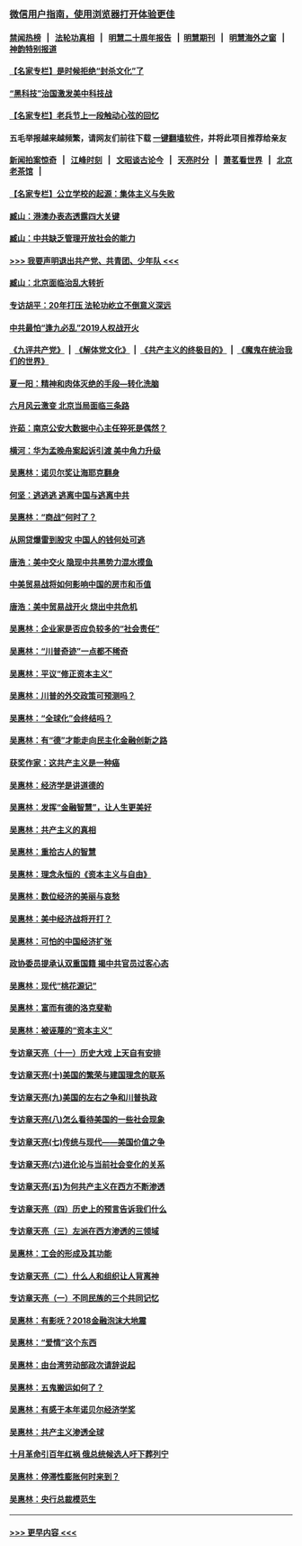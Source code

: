 ### [微信用户指南，使用浏览器打开体验更佳](https://github.com/gfw-breaker/banned-news1/blob/master/indexes/wechat-guide.md?t=0)
#### [禁闻热榜](热点新闻.md?t=0)  &nbsp;&nbsp;|&nbsp;&nbsp; [法轮功真相](https://github.com/gfw-breaker/truth/blob/master/README.md?t=0) &nbsp;&nbsp;|&nbsp;&nbsp; [明慧二十周年报告](https://github.com/gfw-breaker/mh-reports/blob/master/README.md?t=0) &nbsp;&nbsp;|&nbsp;&nbsp;[明慧期刊](https://github.com/gfw-breaker/mh-qikan) &nbsp;&nbsp;|&nbsp;&nbsp; [明慧海外之窗](https://github.com/gfw-breaker/mh-news/blob/master/README.md?t=0) &nbsp;&nbsp;|&nbsp;&nbsp; [神韵特别报道](https://github.com/gfw-breaker/mh-news/blob/master/shenyun.md?t=0)
#### [【名家专栏】是时候拒绝“封杀文化”了](../pages/nsc423/n11814093.md?t=02161602) 
#### [“黑科技”治国激发美中科技战](../pages/nsc423/n11638056.md?t=02161602) 
#### [【名家专栏】老兵节上一段触动心弦的回忆](../pages/nsc423/n11646016.md?t=02161602) 
#### 五毛举报越来越频繁，请网友们前往下载 [一键翻墙软件](https://github.com/gfw-breaker/ssr-accounts)，并将此项目推荐给亲友
#### [新闻拍案惊奇](https://github.com/gfw-breaker/banned-news1/blob/master/pages/link4.md) &nbsp;&nbsp;|&nbsp;&nbsp; [江峰时刻](https://github.com/gfw-breaker/banned-news1/blob/master/pages/link4.md) &nbsp;&nbsp;|&nbsp;&nbsp; [文昭谈古论今](https://github.com/gfw-breaker/banned-news1/blob/master/pages/link4.md) &nbsp;&nbsp;|&nbsp;&nbsp; [天亮时分](https://github.com/gfw-breaker/banned-news1/blob/master/pages/link4.md) &nbsp;&nbsp;|&nbsp;&nbsp; [萧茗看世界](https://github.com/gfw-breaker/banned-news1/blob/master/pages/link4.md) &nbsp;&nbsp;|&nbsp;&nbsp; [北京老茶馆](https://github.com/gfw-breaker/banned-news1/blob/master/pages/link4.md) &nbsp;&nbsp;|&nbsp;&nbsp; 
#### [【名家专栏】公立学校的起源：集体主义与失败](../pages/nsc423/n11601833.md?t=02161602) 
#### [臧山：港澳办表态透露四大关键](../pages/nsc423/n11421628.md?t=02161602) 
#### [臧山：中共缺乏管理开放社会的能力](../pages/nsc423/n11407457.md?t=02161602) 
#### [>>> 我要声明退出共产党、共青团、少年队 <<<](https://github.com/begood0513/goodnews/blob/master/quit/letter.md) 
#### [臧山：北京面临治乱大转折](../pages/nsc423/n11406895.md?t=02161602) 
#### [专访胡平：20年打压 法轮功屹立不倒意义深远](../pages/nsc423/n11398800.md?t=02161602) 
#### [中共最怕“逢九必乱”2019人权战开火](../pages/nsc423/n11385248.md?t=02161602) 
#### [《九评共产党》](https://github.com/begood0513/9ping.md/blob/master/README.md) &nbsp;|&nbsp; [《解体党文化》](../../../../jtdwh.md/blob/master/README.md)  &nbsp;|&nbsp; [《共产主义的终极目的》](../../../../gczydzjmd.md/blob/master/README.md) &nbsp;|&nbsp; [《魔鬼在统治我们的世界》](../../../../mgztzwmdsj.md/blob/master/README.md) 
#### [夏一阳：精神和肉体灭绝的手段—转化洗脑](../pages/nsc423/n11368250.md?t=02161602) 
#### [六月风云激变 北京当局面临三条路](../pages/nsc423/n11313668.md?t=02161602) 
#### [许茹：南京公安大数据中心主任猝死是偶然？](../pages/nsc423/n11064744.md?t=02161602) 
#### [横河：华为孟晚舟案起诉引渡 美中角力升级](../pages/nsc423/n11027230.md?t=02161602) 
#### [吴惠林：诺贝尔奖让海耶克翻身](../pages/nsc423/n10890049.md?t=02161602) 
#### [何坚：逃逃逃 逃离中国与逃离中共](../pages/nsc423/n10592891.md?t=02161602) 
#### [吴惠林：“商战”何时了？](../pages/nsc423/n10573558.md?t=02161602) 
#### [从网贷爆雷到股灾 中国人的钱何处可逃](../pages/nsc423/n10572800.md?t=02161602) 
#### [唐浩：美中交火 隐现中共黑势力混水摸鱼](../pages/nsc423/n10544040.md?t=02161602) 
#### [中美贸易战将如何影响中国的房市和币值](../pages/nsc423/n10543697.md?t=02161602) 
#### [唐浩：美中贸易战开火 烧出中共危机](../pages/nsc423/n10540126.md?t=02161602) 
#### [吴惠林：企业家是否应负较多的“社会责任”](../pages/nsc423/n10535022.md?t=02161602) 
#### [吴惠林：“川普奇迹”一点都不稀奇](../pages/nsc423/n10512808.md?t=02161602) 
#### [吴惠林：平议“修正资本主义”](../pages/nsc423/n10495724.md?t=02161602) 
#### [吴惠林：川普的外交政策可预测吗？](../pages/nsc423/n10462387.md?t=02161602) 
#### [吴惠林：“全球化”会终结吗？](../pages/nsc423/n10452838.md?t=02161602) 
#### [吴惠林：有“德”才能走向民主化金融创新之路](../pages/nsc423/n10432292.md?t=02161602) 
#### [获奖作家：这共产主义是一种癌](../pages/nsc423/n10431541.md?t=02161602) 
#### [吴惠林：经济学是讲道德的](../pages/nsc423/n10398014.md?t=02161602) 
#### [吴惠林：发挥“金融智慧”，让人生更美好](../pages/nsc423/n10375019.md?t=02161602) 
#### [吴惠林：共产主义的真相](../pages/nsc423/n10351394.md?t=02161602) 
#### [吴惠林：重拾古人的智慧](../pages/nsc423/n10337691.md?t=02161602) 
#### [吴惠林：理念永恒的《资本主义与自由》](../pages/nsc423/n10316274.md?t=02161602) 
#### [吴惠林：数位经济的美丽与哀愁](../pages/nsc423/n10292946.md?t=02161602) 
#### [吴惠林：美中经济战将开打？](../pages/nsc423/n10258825.md?t=02161602) 
#### [吴惠林：可怕的中国经济扩张](../pages/nsc423/n10219147.md?t=02161602) 
#### [政协委员提承认双重国籍 揭中共官员过客心态](../pages/nsc423/n10208809.md?t=02161602) 
#### [吴惠林：现代“桃花源记”](../pages/nsc423/n10185234.md?t=02161602) 
#### [吴惠林：富而有德的洛克斐勒](../pages/nsc423/n10142264.md?t=02161602) 
#### [吴惠林：被诬蔑的“资本主义”](../pages/nsc423/n10124816.md?t=02161602) 
#### [专访章天亮（十一）历史大戏 上天自有安排](../pages/nsc423/n10094905.md?t=02161602) 
#### [专访章天亮(十)美国的繁荣与建国理念的联系](../pages/nsc423/n10094899.md?t=02161602) 
#### [专访章天亮(九)美国的左右之争和川普执政](../pages/nsc423/n10094889.md?t=02161602) 
#### [专访章天亮(八)怎么看待美国的一些社会现象](../pages/nsc423/n10094857.md?t=02161602) 
#### [专访章天亮(七)传统与现代——美国价值之争](../pages/nsc423/n10093140.md?t=02161602) 
#### [专访章天亮(六)进化论与当前社会变化的关系](../pages/nsc423/n10092036.md?t=02161602) 
#### [专访章天亮(五)为何共产主义在西方不断渗透](../pages/nsc423/n10083620.md?t=02161602) 
#### [专访章天亮（四）历史上的预言告诉我们什么](../pages/nsc423/n10083606.md?t=02161602) 
#### [专访章天亮（三）左派在西方渗透的三领域](../pages/nsc423/n10081115.md?t=02161602) 
#### [吴惠林：工会的形成及其功能](../pages/nsc423/n10080633.md?t=02161602) 
#### [专访章天亮（二）什么人和组织让人背离神](../pages/nsc423/n10076637.md?t=02161602) 
#### [专访章天亮（一）不同民族的三个共同记忆](../pages/nsc423/n10074188.md?t=02161602) 
#### [吴惠林：有影呒？2018金融泡沫大地震](../pages/nsc423/n10040534.md?t=02161602) 
#### [吴惠林：“爱情”这个东西](../pages/nsc423/n10019423.md?t=02161602) 
#### [吴惠林：由台湾劳动部政次请辞说起](../pages/nsc423/n9979679.md?t=02161602) 
#### [吴惠林：五鬼搬运如何了？](../pages/nsc423/n9925338.md?t=02161602) 
#### [吴惠林：有感于本年诺贝尔经济学奖](../pages/nsc423/n9871883.md?t=02161602) 
#### [吴惠林：共产主义渗透全球](../pages/nsc423/n9812748.md?t=02161602) 
#### [十月革命引百年红祸 俄总统候选人吁下葬列宁](../pages/nsc423/n9810182.md?t=02161602) 
#### [吴惠林：停滞性膨胀何时来到？](../pages/nsc423/n9764136.md?t=02161602) 
#### [吴惠林：央行总裁模范生](../pages/nsc423/n9728134.md?t=02161602) 

----
#### [ >>> 更早内容 <<< ](../indexes/nsc423-earlier.md)
